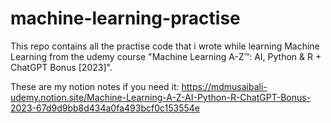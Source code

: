 # machine-learning-practise
This repo contains all the practise code that i wrote while learning Machine Learning from the udemy course "Machine Learning A-Z™: AI, Python & R + ChatGPT Bonus [2023]".

These are my notion notes if you need it:
https://mdmusaibali-udemy.notion.site/Machine-Learning-A-Z-AI-Python-R-ChatGPT-Bonus-2023-67d9d9bb8d434a0fa493bcf0c153554e
